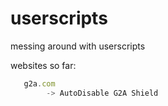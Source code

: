 # userscripts
messing around with userscripts

websites so far:
```javascript
   g2a.com
        -> AutoDisable G2A Shield
```
 
